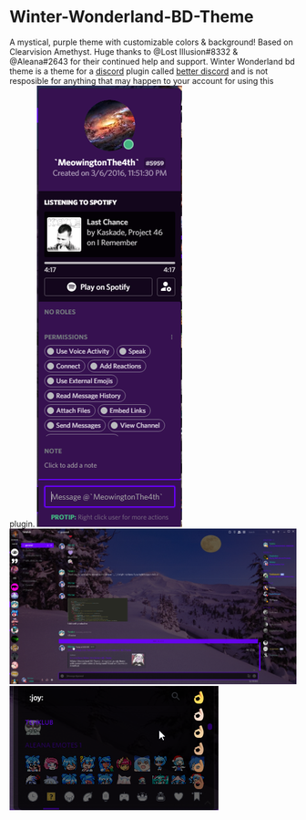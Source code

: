 # Winter-Wonderland-BD-Theme
A mystical, purple theme with customizable colors &amp; background! Based on Clearvision Amethyst.
Huge thanks to @Lost Illusion#8332 &amp; @Aleana#2643 for their continued help and support.
Winter Wonderland bd theme is a theme for a [discord](https://discordapp.com/) plugin called [better discord](https://github.com/rauenzi/BetterDiscordApp/releases) and is not resposible for anything that may happen to your account for using this plugin. 
![Spotify](https://github.com/AutumnClove/Winter-Wonderland-BD-Theme/blob/master/Sample%20Pics/Spotify.png)
![Winter Wonderland dark](https://github.com/AutumnClove/Winter-Wonderland-BD-Theme/blob/master/Sample%20Pics/Winter%20Wonderland.png)
![Emoji Picker](https://github.com/AutumnClove/Winter-Wonderland-BD-Theme/blob/master/Sample%20Pics/Emoji%20Picker.png)
